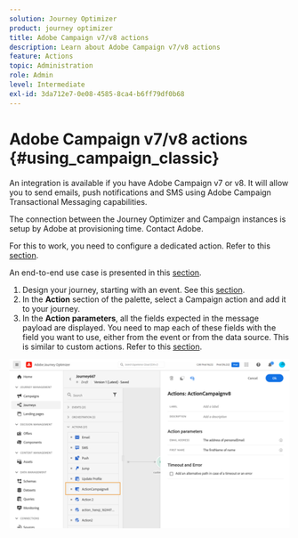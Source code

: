 ```yaml
---
solution: Journey Optimizer
product: journey optimizer
title: Adobe Campaign v7/v8 actions
description: Learn about Adobe Campaign v7/v8 actions
feature: Actions
topic: Administration
role: Admin
level: Intermediate
exl-id: 3da712e7-0e08-4585-8ca4-b6ff79df0b68
---
```

# Adobe Campaign v7/v8 actions {#using_campaign_classic} 

An integration is available if you have Adobe Campaign v7 or v8. It will allow you to send emails, push notifications and SMS using Adobe Campaign Transactional Messaging capabilities.

The connection between the Journey Optimizer and Campaign instances is setup by Adobe at provisioning time. Contact Adobe.

For this to work, you need to configure a dedicated action. Refer to this [section](../action/acc-action.md).

An end-to-end use case is presented in this [section](../building-journeys/campaign-classic-use-case.md).

1. Design your journey, starting with an event. See this [section](../building-journeys/journey.md).
1. In the **Action** section of the palette, select a Campaign action and add it to your journey.
1. In the **Action parameters**, all the fields expected in the message payload are displayed. You need to map each of these fields with the field you want to use, either from the event or from the data source. This is similar to custom actions. Refer to this [section](../building-journeys/using-custom-actions.md).

![](assets/accintegration2.png)

